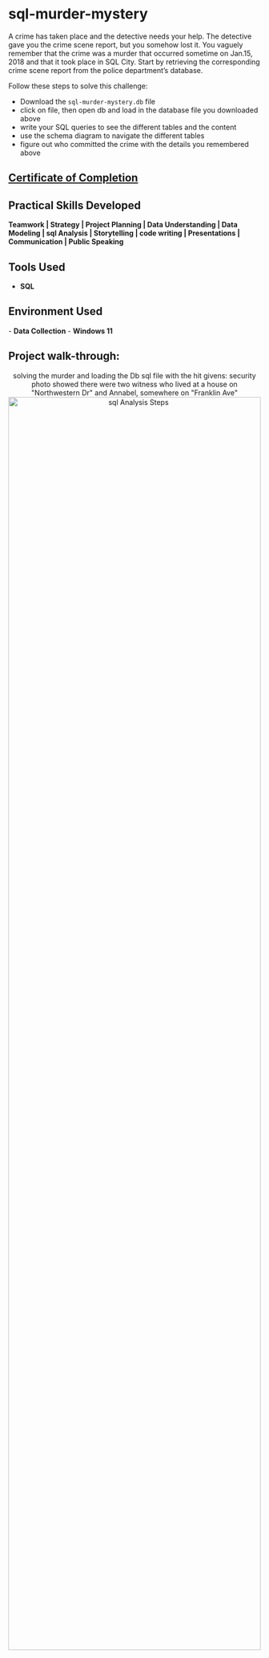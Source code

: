 # sql-murder-mystery

A crime has taken place and the detective needs your help. The detective gave you the crime scene report, but you somehow lost it. You vaguely remember that the crime was a murder that occurred sometime on Jan.15, 2018 and that it took place in SQL City. Start by retrieving the corresponding crime scene report from the police department’s database.

Follow these steps to solve this challenge:
- Download the `sql-murder-mystery.db` file 
- click on file, then open db and load in the database file you downloaded above
- write your SQL queries to see the different tables and the content
- use the schema diagram to navigate the different tables
- figure out who committed the crime with the details you remembered above

#### [<h2>Certificate of Completion</h2>](https://forage-uploads-prod.s3.amazonaws.com/completion-certificates/Accenture%20North%20America/hzmoNKtzvAzXsEqx8_Accenture%20North%20America_pu8TfLfGd9fZo75DR_1683623970640_completion_certificate.pdf)

<h2>Practical Skills Developed</h2>

<b> Teamwork | Strategy | Project Planning | Data Understanding | Data Modeling | sql Analysis | Storytelling | code writing | Presentations | Communication | Public Speaking </b> 

<h2>Tools Used</h2>

- <b> SQL </b>


<h2>Environment Used </h2>
- <b>Data Collection</b> 
- <b>Windows 11</b>

<h2>Project walk-through:</h2>

<p align="center">
solving the murder and loading the Db sql file with the hit givens:
security photo showed there were two witness who lived at a house on "Northwestern Dr" and Annabel, somewhere on "Franklin Ave"<br/>
<img src="https://i.imgur.com/krgejJ8.png" height="80%" width="100%" alt="sql Analysis Steps"/>
<br />
<br />
Analyse and find the the two witness . <br/>

  <img src="https://i.imgur.com/ybtekSy.png" height="80%" width="80%" alt="sql analysis steps"/>
  <img src="https://i.imgur.com/GTCJFBi.png" height="80%" width="80%" alt="sql analysis steps"/>
<br />
<br />
 Getting the witness interview for analysis : <br/>
<img src="https://i.imgur.com/i1XJepW.png" height="80%" width="80%" alt="sql analysis steps"/>
<br />
<br />
Analyse witness interview and finding the killer.:  <br/>
<img src="https://i.imgur.com/CnhsXR8.png" height="80%" width="80%" alt="sql analysis steps"/>
<img src="https://i.imgur.com/rmBh8GQ.png" height="80%" width="80%" alt="sql analysis steps"/>
<br />
<br />
finding the killer through analysis.:  <br/>
<img src="https://i.imgur.com/kRsbunt.png" height="80%" width="80%" alt="sql analysis steps"/>
<br />
<br />
Result collected through Insights analysis drawn from the cleaned data was used to find the killer through sql anaysis.:  <br/>
<img src="https://i.imgur.com/LN6oL8k.png" height="80%" width="80%" alt="sql analysis steps"/>
<img src="https://i.imgur.com/RCia3rE.png" height="80%" width="80%" alt="sql analysis steps"/>
<br />

<!--
 ```diff
- text in red
+ text in green
! text in orange
# text in gray
@@ text in purple (and bold)@@
```
--!>
